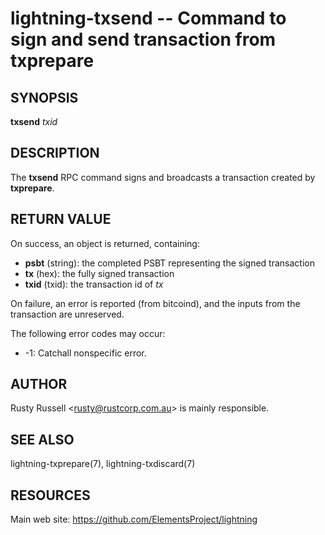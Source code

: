 lightning-txsend -- Command to sign and send transaction from txprepare
=======================================================================

SYNOPSIS
--------

**txsend** *txid*

DESCRIPTION
-----------

The **txsend** RPC command signs and broadcasts a transaction created by
**txprepare**.

RETURN VALUE
------------

[comment]: # (GENERATE-FROM-SCHEMA-START)
On success, an object is returned, containing:

- **psbt** (string): the completed PSBT representing the signed transaction
- **tx** (hex): the fully signed transaction
- **txid** (txid): the transaction id of *tx*

[comment]: # (GENERATE-FROM-SCHEMA-END)

On failure, an error is reported (from bitcoind), and the inputs from
the transaction are unreserved.

The following error codes may occur:
- -1: Catchall nonspecific error.

AUTHOR
------

Rusty Russell <<rusty@rustcorp.com.au>> is mainly responsible.

SEE ALSO
--------

lightning-txprepare(7), lightning-txdiscard(7)

RESOURCES
---------

Main web site: <https://github.com/ElementsProject/lightning>

[comment]: # ( SHA256STAMP:8a96f2a5dd68a060602176385238fc7a9255928eef6d5b7f68916eaeb60428f3)
